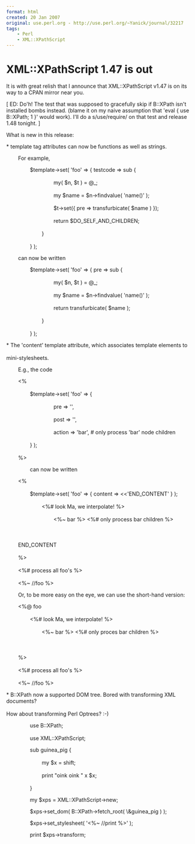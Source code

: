 ```yaml
---
format: html
created: 20 Jan 2007
original: use.perl.org - http://use.perl.org/~Yanick/journal/32217
tags:
    - Perl
    - XML::XPathScript
---
```


# XML::XPathScript 1.47 is out

<p>It is with great relish that I announce that XML::XPathScript v1.47 is on its way to a CPAN mirror near you.</p><p>[ ED: Do'h! The test that was supposed to gracefully skip if B::XPath isn't installed bombs instead. (blame it on my naive assumption that   'eval { use B::XPath; 1 }' would work). I'll do a s/use/require/ on that test and release 1.48 tonight. ]</p><p>What is new in this release:</p><p>* template tag attributes can now be functions as well as strings.</p><p>
        For example,</p><p>
                $template->set( 'foo' => { testcode => sub {<br></br>
                                my( $n, $t ) = @_;<br></br>
                                my $name = $n->findvalue( 'name()' );<br></br>
                                $t->set({ pre => transfurbicate( $name ) });<br></br>
                                return $DO_SELF_AND_CHILDREN;<br></br>
                        }<br></br>
                } );</p><p>
        can now be written</p><p>
                $template->set( 'foo' => { pre => sub {<br></br>
                                my( $n, $t ) = @_;<br></br>
                                my $name = $n->findvalue( 'name()' );<br></br>
                                return transfurbicate( $name );<br></br>
                        }<br></br>
                } );</p><p>* The 'content' template attribute, which associates template elements to<br></br>mini-stylesheets.</p><p>
        E.g., the code</p><p>
        &lt;%<br></br>
                $template->set( 'foo' => {<br></br>
                                pre => '<newFoo foo_myattr="{@myattr}" >',<br></br>
                                post => '</newFoo>',<br></br>
                                action => 'bar',        # only process 'bar' node children<br></br>
                } );<br></br>
        %></p><p>
                can now be written</p><p>
        &lt;%<br></br>
                $template->set( 'foo' => { content => &lt;&lt;'END_CONTENT' } );<br></br>
                        <newFoo foo_myattr="{@myattr}" >  &lt;%# look Ma, we interpolate! %><br></br>
                                &lt;%~ bar %>                    &lt;%# only process bar children %><br></br>
                        </newFoo><br></br>
        END_CONTENT<br></br>
        %><br></br>
        &lt;%# process all foo's %><br></br>
        &lt;%~<nobr> <wbr></wbr></nobr>//foo %></p><p>
        Or, to be more easy on the eye, we can use the short-hand version:</p><p>
        &lt;%@ foo<br></br>
                <newFoo foo_myattr="{@myattr}" >  &lt;%# look Ma, we interpolate! %><br></br>
                        &lt;%~ bar %>                    &lt;%# only proces bar children %><br></br>
                </newFoo><br></br>
        %><br></br>
        &lt;%# process all foo's %><br></br>
        &lt;%~<nobr> <wbr></wbr></nobr>//foo %></p><p>* B::XPath now a supported DOM tree. Bored with transforming XML documents?<br></br>How about transforming Perl Optrees?<nobr> <wbr></wbr></nobr>:-)</p><p>
                use B::XPath;<br></br>
                use XML::XPathScript;</p><p>
                sub guinea_pig {<br></br>
                        my $x = shift;<br></br>
                        print "oink oink " x $x;<br></br>
                }</p><p>
                my $xps = XML::XPathScript->new;</p><p>
                $xps->set_dom( B::XPath->fetch_root( \&amp;guinea_pig ) );</p>
<p>
                $xps->set_stylesheet( '&lt;%~ //print %>' );</p><p>
                print $xps->transform;
</p>
